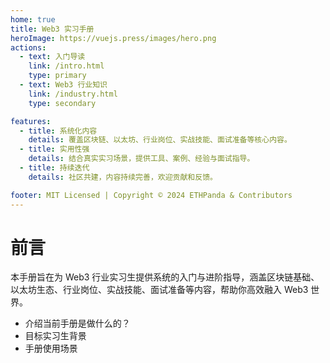 ```yaml
---
home: true
title: Web3 实习手册
heroImage: https://vuejs.press/images/hero.png
actions:
  - text: 入门导读
    link: /intro.html
    type: primary
  - text: Web3 行业知识
    link: /industry.html
    type: secondary

features:
  - title: 系统化内容
    details: 覆盖区块链、以太坊、行业岗位、实战技能、面试准备等核心内容。
  - title: 实用性强
    details: 结合真实实习场景，提供工具、案例、经验与面试指导。
  - title: 持续迭代
    details: 社区共建，内容持续完善，欢迎贡献和反馈。

footer: MIT Licensed | Copyright © 2024 ETHPanda & Contributors
---
```


# 前言

本手册旨在为 Web3 行业实习生提供系统的入门与进阶指导，涵盖区块链基础、以太坊生态、行业岗位、实战技能、面试准备等内容，帮助你高效融入 Web3 世界。

- 介绍当前手册是做什么的？
- 目标实习生背景
- 手册使用场景

